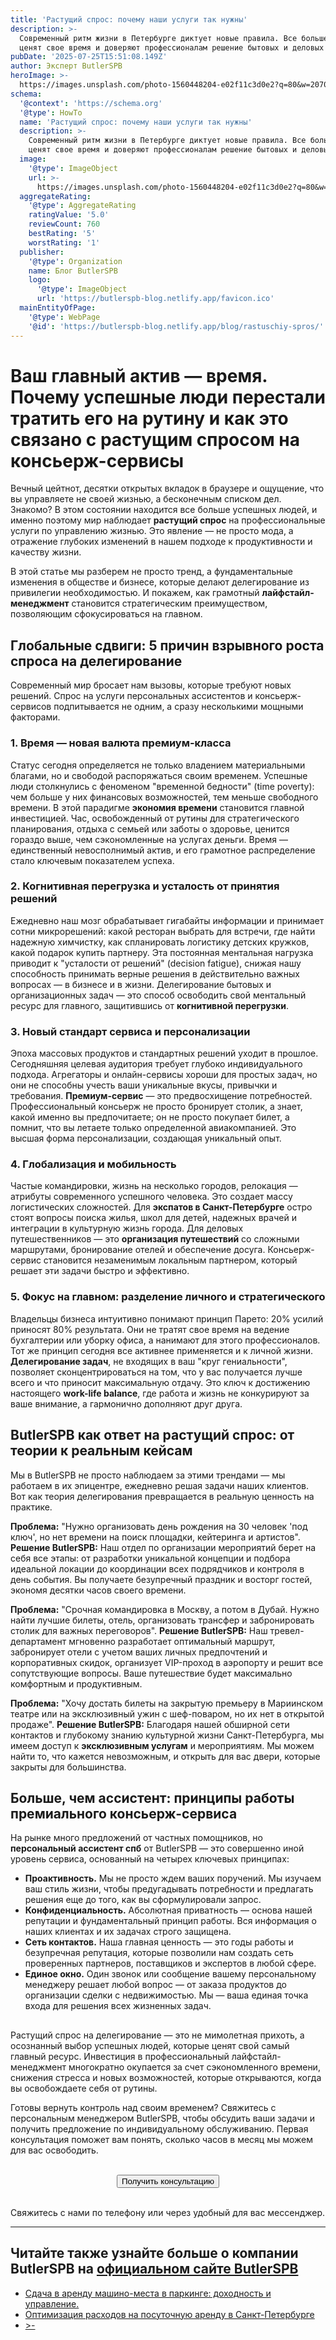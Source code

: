 ```yaml
---
title: 'Растущий спрос: почему наши услуги так нужны'
description: >-
  Современный ритм жизни в Петербурге диктует новые правила. Все больше людей
  ценят свое время и доверяют профессионалам решение бытовых и деловых задач.
pubDate: '2025-07-25T15:51:08.149Z'
author: Эксперт ButlerSPB
heroImage: >-
  https://images.unsplash.com/photo-1560448204-e02f11c3d0e2?q=80&w=2070&auto=format&fit=crop
schema:
  '@context': 'https://schema.org'
  '@type': HowTo
  name: 'Растущий спрос: почему наши услуги так нужны'
  description: >-
    Современный ритм жизни в Петербурге диктует новые правила. Все больше людей
    ценят свое время и доверяют профессионалам решение бытовых и деловых задач.
  image:
    '@type': ImageObject
    url: >-
      https://images.unsplash.com/photo-1560448204-e02f11c3d0e2?q=80&w=2070&auto=format&fit=crop
  aggregateRating:
    '@type': AggregateRating
    ratingValue: '5.0'
    reviewCount: 760
    bestRating: '5'
    worstRating: '1'
  publisher:
    '@type': Organization
    name: Блог ButlerSPB
    logo:
      '@type': ImageObject
      url: 'https://butlerspb-blog.netlify.app/favicon.ico'
  mainEntityOfPage:
    '@type': WebPage
    '@id': 'https://butlerspb-blog.netlify.app/blog/rastuschiy-spros/'
---
```

# Ваш главный актив — время. Почему успешные люди перестали тратить его на рутину и как это связано с растущим спросом на консьерж-сервисы

Вечный цейтнот, десятки открытых вкладок в браузере и ощущение, что вы управляете не своей жизнью, а бесконечным списком дел. Знакомо? В этом состоянии находится все больше успешных людей, и именно поэтому мир наблюдает **растущий спрос** на профессиональные услуги по управлению жизнью. Это явление — не просто мода, а отражение глубоких изменений в нашем подходе к продуктивности и качеству жизни.

В этой статье мы разберем не просто тренд, а фундаментальные изменения в обществе и бизнесе, которые делают делегирование из привилегии необходимостью. И покажем, как грамотный **лайфстайл-менеджмент** становится стратегическим преимуществом, позволяющим сфокусироваться на главном.

## Глобальные сдвиги: 5 причин взрывного роста спроса на делегирование

Современный мир бросает нам вызовы, которые требуют новых решений. Спрос на услуги персональных ассистентов и консьерж-сервисов подпитывается не одним, а сразу несколькими мощными факторами.

### 1. Время — новая валюта премиум-класса

Статус сегодня определяется не только владением материальными благами, но и свободой распоряжаться своим временем. Успешные люди столкнулись с феноменом "временной бедности" (time poverty): чем больше у них финансовых возможностей, тем меньше свободного времени. В этой парадигме **экономия времени** становится главной инвестицией. Час, освобожденный от рутины для стратегического планирования, отдыха с семьей или заботы о здоровье, ценится гораздо выше, чем сэкономленные на услугах деньги. Время — единственный невосполнимый актив, и его грамотное распределение стало ключевым показателем успеха.

### 2. Когнитивная перегрузка и усталость от принятия решений

Ежедневно наш мозг обрабатывает гигабайты информации и принимает сотни микрорешений: какой ресторан выбрать для встречи, где найти надежную химчистку, как спланировать логистику детских кружков, какой подарок купить партнеру. Эта постоянная ментальная нагрузка приводит к "усталости от решений" (decision fatigue), снижая нашу способность принимать верные решения в действительно важных вопросах — в бизнесе и в жизни. Делегирование бытовых и организационных задач — это способ освободить свой ментальный ресурс для главного, защитившись от **когнитивной перегрузки**.

### 3. Новый стандарт сервиса и персонализации

Эпоха массовых продуктов и стандартных решений уходит в прошлое. Сегодняшняя целевая аудитория требует глубоко индивидуального подхода. Агрегаторы и онлайн-сервисы хороши для простых задач, но они не способны учесть ваши уникальные вкусы, привычки и требования. **Премиум-сервис** — это предвосхищение потребностей. Профессиональный консьерж не просто бронирует столик, а знает, какой именно вы предпочитаете; он не просто покупает билет, а помнит, что вы летаете только определенной авиакомпанией. Это высшая форма персонализации, создающая уникальный опыт.

### 4. Глобализация и мобильность

Частые командировки, жизнь на несколько городов, релокация — атрибуты современного успешного человека. Это создает массу логистических сложностей. Для **экспатов в Санкт-Петербурге** остро стоят вопросы поиска жилья, школ для детей, надежных врачей и интеграции в культурную жизнь города. Для деловых путешественников — это **организация путешествий** со сложными маршрутами, бронирование отелей и обеспечение досуга. Консьерж-сервис становится незаменимым локальным партнером, который решает эти задачи быстро и эффективно.

### 5. Фокус на главном: разделение личного и стратегического

Владельцы бизнеса интуитивно понимают принцип Парето: 20% усилий приносят 80% результата. Они не тратят свое время на ведение бухгалтерии или уборку офиса, а нанимают для этого профессионалов. Тот же принцип сегодня все активнее применяется и к личной жизни. **Делегирование задач**, не входящих в ваш "круг гениальности", позволяет сконцентрироваться на том, что у вас получается лучше всего и что приносит максимальную отдачу. Это ключ к достижению настоящего **work-life balance**, где работа и жизнь не конкурируют за ваше внимание, а гармонично дополняют друг друга.

## ButlerSPB как ответ на растущий спрос: от теории к реальным кейсам

Мы в ButlerSPB не просто наблюдаем за этими трендами — мы работаем в их эпицентре, ежедневно решая задачи наших клиентов. Вот как теория делегирования превращается в реальную ценность на практике.

**Проблема:** "Нужно организовать день рождения на 30 человек 'под ключ', но нет времени на поиск площадки, кейтеринга и артистов".
**Решение ButlerSPB:** Наш отдел по организации мероприятий берет на себя все этапы: от разработки уникальной концепции и подбора идеальной локации до координации всех подрядчиков и контроля в день события. Вы получаете безупречный праздник и восторг гостей, экономя десятки часов своего времени.

**Проблема:** "Срочная командировка в Москву, а потом в Дубай. Нужно найти лучшие билеты, отель, организовать трансфер и забронировать столик для важных переговоров".
**Решение ButlerSPB:** Наш тревел-департамент мгновенно разработает оптимальный маршрут, забронирует отели с учетом ваших личных предпочтений и корпоративных скидок, организует VIP-проход в аэропорту и решит все сопутствующие вопросы. Ваше путешествие будет максимально комфортным и продуктивным.

**Проблема:** "Хочу достать билеты на закрытую премьеру в Мариинском театре или на эксклюзивный ужин с шеф-поваром, но их нет в открытой продаже".
**Решение ButlerSPB:** Благодаря нашей обширной сети контактов и глубокому знанию культурной жизни Санкт-Петербурга, мы имеем доступ к **эксклюзивным услугам** и мероприятиям. Мы можем найти то, что кажется невозможным, и открыть для вас двери, которые закрыты для большинства.

## Больше, чем ассистент: принципы работы премиального консьерж-сервиса

На рынке много предложений от частных помощников, но **персональный ассистент спб** от ButlerSPB — это совершенно иной уровень сервиса, основанный на четырех ключевых принципах:

*   **Проактивность.** Мы не просто ждем ваших поручений. Мы изучаем ваш стиль жизни, чтобы предугадывать потребности и предлагать решения еще до того, как вы сформулировали запрос.
*   **Конфиденциальность.** Абсолютная приватность — основа нашей репутации и фундаментальный принцип работы. Вся информация о наших клиентах и их задачах строго защищена.
*   **Сеть контактов.** Наша главная ценность — это годы работы и безупречная репутация, которые позволили нам создать сеть проверенных партнеров, поставщиков и экспертов в любой сфере.
*   **Единое окно.** Один звонок или сообщение вашему персональному менеджеру решает любой вопрос — от заказа продуктов до организации сделки с недвижимостью. Мы — ваша единая точка входа для решения всех жизненных задач.

##

Растущий спрос на делегирование — это не мимолетная прихоть, а осознанный выбор успешных людей, которые ценят свой самый главный ресурс. Инвестиция в профессиональный лайфстайл-менеджмент многократно окупается за счет сэкономленного времени, снижения стресса и новых возможностей, которые открываются, когда вы освобождаете себя от рутины.

Готовы вернуть контроль над своим временем? Свяжитесь с персональным менеджером ButlerSPB, чтобы обсудить ваши задачи и получить предложение по индивидуальному обслуживанию. Первая консультация поможет вам понять, сколько часов в месяц мы можем для вас освободить.

<br>
<center>
    <button>Получить консультацию</button>
</center>
<br>

Свяжитесь с нами по телефону или через удобный для вас мессенджер.

---

## Читайте также узнайте больше о компании ButlerSPB на <a href="https://butlerspb.ru/o-nas" target="_blank" rel="nofollow">официальном сайте ButlerSPB</a>

*   [Сдача в аренду машино-места в паркинге: доходность и управление.](/blog/sdacha-v-arendu-mashino-mesta-v-parkinge-dohodnost-i-upravlenie/)
*   [Оптимизация расходов на посуточную аренду в Санкт-Петербурге](/blog/optimizaciya-rashodov-na-posutochnuyu-arendu-v-sankt-peterburge/)
*   [>-](/blog/rieltor-po-zagorodnoy-nedvizhimosti-v-pitere/)

